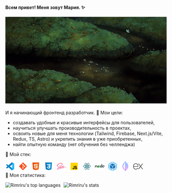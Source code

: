 **Всем привет! Меня зовут Мария. ✨**

<img align="center" alt="Greeting gif" style="display: block; margin: 20px auto;" src="./images/greeting-gif.gif">

И я начинающий фронтенд разработчик. 🤠 Мои цели:
 - создавать удобные и красивые интерфейсы для пользователей, 
 - научиться улучшать производительность в проектах,
 - освоить новые для меня технологии (Tailwind, Firebase, Next.js/Vite, Redux, TS, Astro) и укрепить знания в уже приобретенных,
 - найти опытную команду (нет обучения без челленджа)

<p>🥸 Мой стек:</p>
  <img align="left" width="30" style="margin-right: 10px;" alt="VS Code" src="./images/vscode.png" >
  <img align="left" width="30" style="margin-right: 10px;" alt="Git" src="./images/git.png" >
  <img align="left" width="30" style="margin-right: 10px;" alt="HTML" src="./images/html.png" >
  <img align="left" width="30" style="margin-right: 10px;" alt="CSS" src="./images/css.png" >
  <img align="left" width="30" style="margin-right: 10px;" alt="Sass" src="./images/sass.png" >
  <img align="left" width="30" style="margin-right: 10px;" alt="Javascript" src="./images/javascript.png" >
  <img align="left" width="30" style="margin-right: 10px;" alt="React" src="./images/react.png" >
  <img align="left" width="30" style="margin-right: 10px;" alt="Node.js" src="./images/nodejs.png" >
  <img align="left" width="30" style="margin-right: 10px;" alt="Webpack" src="./images/webpack.png" >
  <img align="left" width="30" style="margin-right: 10px;" alt="Mongo Db" src="./images/mongodb.png" >
  <img align="left" width="30" style="margin-right: 10px;" alt="Express.js" src="./images/expressjs.png" >

<br><br>🗿 Моя статистика:

<img alt="Rimriru's top languages" style="height: 170px; margin-right: 10px;" src="https://github-readme-stats.vercel.app/api/top-langs/?username=Rimriru&layout=compact&theme=transparent"><img alt="Rimriru's stats" src="https://github-readme-stats.vercel.app/api?username=Rimriru&show_icons=true&theme=transparent&rank_icon=percentile&hide=contribs">
